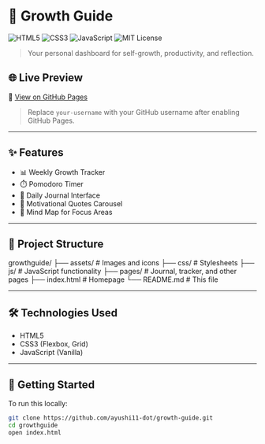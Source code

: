 # 🌱 Growth Guide

![HTML5](https://img.shields.io/badge/HTML5-E34F26?logo=html5&logoColor=white)
![CSS3](https://img.shields.io/badge/CSS3-1572B6?logo=css3&logoColor=white)
![JavaScript](https://img.shields.io/badge/JavaScript-F7DF1E?logo=javascript&logoColor=black)
![MIT License](https://img.shields.io/badge/License-MIT-green.svg)

> Your personal dashboard for self-growth, productivity, and reflection.

## 🌐 Live Preview

🚀 [View on GitHub Pages](https://ayushi11-dot.github.io/growth-guide)

> Replace `your-username` with your GitHub username after enabling GitHub Pages.

---

## ✨ Features

- 📊 Weekly Growth Tracker  
- ⏱️ Pomodoro Timer  
- 📔 Daily Journal Interface  
- 🌟 Motivational Quotes Carousel  
- 🧠 Mind Map for Focus Areas  

---

## 📁 Project Structure

growthguide/
├── assets/ # Images and icons
├── css/ # Stylesheets
├── js/ # JavaScript functionality
├── pages/ # Journal, tracker, and other pages
├── index.html # Homepage
└── README.md # This file


---

## 🛠️ Technologies Used

- HTML5
- CSS3 (Flexbox, Grid)
- JavaScript (Vanilla)

---

## 🚀 Getting Started

To run this locally:

```bash
git clone https://github.com/ayushi11-dot/growth-guide.git
cd growthguide
open index.html





